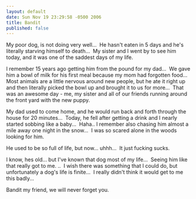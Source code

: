 ```yaml
---
layout: default
date: Sun Nov 19 23:29:58 -0500 2006
title: Bandit
published: false
---
```


My poor dog, is not doing very well...  He hasn't eaten in 5 days and he's
literally starving himself to death...  My sister and I went by to see him
today, and it was one of the saddest days of my life.

I remember 15 years ago getting him from the pound for my dad...  We gave him
a bowl of milk for his first meal because my mom had forgotten food...  Most
animals are a little nervous around new people, but he ate it right up and
then literally picked the bowl up and brought it to us for more...  That was
an awesome day - me, my sister and all of our friends running around the front
yard with the new puppy.

My dad used to come home, and he would run back and forth through the house
for 20 minutes...  Today, he fell after getting a drink and I nearly started
sobbing like a baby...  Haha.. I remember also chasing him almost a mile away
one night in the snow...  I was so scared alone in the woods looking for him.

He used to be so full of life, but now... uhhh...  It just fucking sucks.

I know, hes old... but I've known that dog most of my life...  Seeing him like
that really got to me. ..  I wish there was something that I could do, but
unfortunately a dog's life is finite...  I really didn't think it would get to
me this badly...

Bandit my friend, we will never forget you.
